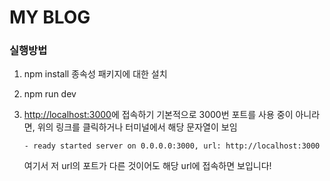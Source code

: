 # MY BLOG

### 실행방법

1. npm install
   종속성 패키지에 대한 설치

2. npm run dev
3. [http://localhost:3000](http://localhost:3000)에 접속하기
   기본적으로 3000번 포트를 사용 중이 아니라면, 위의 링크를 클릭하거나 터미널에서 해당 문자열이 보임

   ```
   - ready started server on 0.0.0.0:3000, url: http://localhost:3000
   ```

   여기서 저 url의 포트가 다른 것이어도 해당 url에 접속하면 보입니다!
